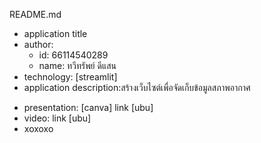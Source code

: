 README.md
- application title
- author: 
  * id: 66114540289
  * name: ทวีทรัพย์ ดีแสน
- technology: [streamlit]
- application description:สร้างเว็บไซต์เพื่อจัดเก็บข้อมูลสภาพอากาศ

* presentation: [canva] link [ubu]
* video: link [ubu]
* xoxoxo
